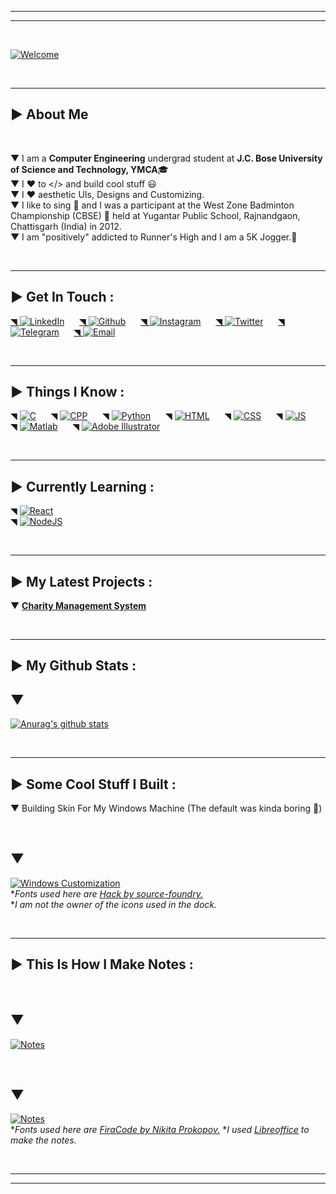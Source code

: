 ***
***

<br>

[![Welcome](Images/welcome1.png)](#)

<br>

***

## ▶ About Me

<br>

▼ I am a **Computer Engineering** undergrad student at **J.C. Bose University of Science and Technology, YMCA**🎓<br>
▼ I ❤ to </> and build cool stuff 😃<br>
▼ I ❤ aesthetic UIs, Designs and Customizing.<br>
▼ I like to sing 🎤 and I was a participant at the West Zone Badminton Championship (CBSE) 🏸 held at Yugantar Public School, Rajnandgaon, Chattisgarh (India) in 2012.<br>
▼ I am "positively" addicted to Runner's High and I am a 5K Jogger.🏃<br>

<br>

***

## ▶ Get In Touch :


[◥ ![LinkedIn](Images/linkedinlogosmall.png)][LinkedIn]&nbsp;&nbsp;&nbsp;&nbsp;&nbsp;
[◥ ![Github](Images/githublogosmall.png)][Github]&nbsp;&nbsp;&nbsp;&nbsp;&nbsp;
[◥ ![Instagram](Images/instagramlogosmall.png)][Instagram]&nbsp;&nbsp;&nbsp;&nbsp;&nbsp;
[◥ ![Twitter](Images/twitterlogosmall.png)][Twitter]&nbsp;&nbsp;&nbsp;&nbsp;&nbsp;
[◥ ![Telegram](Images/telegramlogosmall.png)][Telegram]&nbsp;&nbsp;&nbsp;&nbsp;&nbsp;
[◥ ![Email](Images/emaillogosmall.png)][Email]&nbsp;&nbsp;&nbsp;&nbsp;&nbsp;

<br>

***

## ▶ Things I Know :


◥ [![C](Images/clogosmall.png)](#)&nbsp;&nbsp;&nbsp;&nbsp;&nbsp;
◥ [![CPP](Images/cpplogosmall.png)](#)&nbsp;&nbsp;&nbsp;&nbsp;&nbsp;
◥ [![Python](Images/pythonlogosmall.png)](#)&nbsp;&nbsp;&nbsp;&nbsp;&nbsp;
◥ [![HTML](Images/htmllogosmall.png)](#)&nbsp;&nbsp;&nbsp;&nbsp;&nbsp;
◥ [![CSS](Images/csslogosmall.png)](#)&nbsp;&nbsp;&nbsp;&nbsp;&nbsp;
◥ [![JS](Images/jslogosmall.png)](#)&nbsp;&nbsp;&nbsp;&nbsp;&nbsp;
◥ [![Matlab](Images/matlablogosmall.png)](#)&nbsp;&nbsp;&nbsp;&nbsp;&nbsp;
◥ [![Adobe Illustrator](Images/illustratorlogosmall.png)](#)

<br>

***

## ▶ Currently Learning :

◥ [![React](Images/reactlogosmall.png)](#)<br  >
◥ [![NodeJS](Images/nodejslogosmall.png)](#)

<br>

***

## ▶ My Latest Projects :


▼ **[Charity Management System][Project]**

<br>

***

## ▶ My Github Stats :

## ▼
[![Anurag's github stats](https://github-readme-stats.vercel.app/api?username=aystic&hide=stars,prs&count_private=true&show_icons=true&theme=merko)](https://github.com/anuraghazra/github-readme-stats)

<br>

***

## ▶ Some Cool Stuff I Built :


▼ Building Skin For My Windows Machine (The default was kinda boring 😬)

<br>

## ▼
[![Windows Customization](Images/windowsdesktop.png)](#)<br>
**Fonts used here are* *[Hack by source-foundry.][Hack]*<br>
**I am not the owner of the icons used in the dock.*

<br>

***

## ▶ This Is How I Make Notes :

<br>

## ▼
[![Notes](Images/notes1.png)](#)

<br>

## ▼
[![Notes](Images/notes2.png)](#)<br>
**Fonts used here are* *[FiraCode by Nikita Prokopov.][FiraCode]*
**I used* *[Libreoffice][Libreoffice]* *to make the notes.*


<br>

***
***



[Email]: <mailto: pmohitb3011@gmail.com>
[LinkedIn]: <https://www.linkedin.com/in/aystic/>
[Instagram]: <https://www.instagram.com/aystic0_0/>
[Twitter]: <https://twitter.com/aystic0_0>
[Github]: <https://github.com/aystic>
[Project]: <https://github.com/aystic/CharityManagementSystem>
[Telegram]: <https://t.me/aystic0_0>
[Hack]: <https://github.com/source-foundry/Hack>
[FiraCode]: <https://github.com/tonsky/FiraCode>
[Libreoffice]: <https://www.libreoffice.org/>
